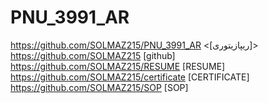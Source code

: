 # PNU_3991_AR
https://github.com/SOLMAZ215/PNU_3991_AR <[ریپازیتوری]>
https://github.com/SOLMAZ215 [github]
https://github.com/SOLMAZ215/RESUME [RESUME]
https://github.com/SOLMAZ215/certificate [CERTIFICATE]
https://github.com/SOLMAZ215/SOP [SOP]
